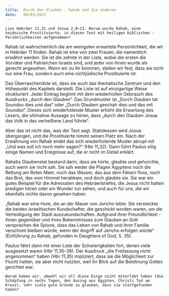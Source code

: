 ```yaml
---
title:  Durch den Glauben - Rahab und die anderen
date:   09/03/2022
---
```


`Lies Hebräer 11,31 und Josua 2,9–11. Warum wurde Rahab, eine heidnische Prostituierte, in diesen Text mit heiligen biblischen ­Persönlichkeiten aufgenommen?`

Rahab ist wahrscheinlich die am wenigsten erwartete Persönlichkeit, die wir in Hebräer 11 finden. Rahab ist eine von zwei Frauen, die namentlich erwähnt werden. Sie ist die zehnte in der Liste, wobei die ersten die Vorväter und Patriarchen Israels sind, und jeder von ihnen wurde als gerecht angesehen. Wenn wir zu ihr kommen, stellen wir fest, dass sie nicht nur eine Frau, sondern auch eine nichtjüdische Prostituierte ist.

Das Überraschendste ist, dass sie auch das thematische Zentrum und den Höhepunkt des Kapitels darstellt. Die Liste ist auf einzigartige Weise strukturiert. Jeder Eintrag beginnt mit dem wiederholten Gebrauch des Ausdrucks „durch den Glauben“. Das Grundmuster ist „Durch Glauben tat Soundso dies und das“ oder „Durch Glauben geschah dies und das mit Soundso“. Dieses sich wiederholende Muster erhöht die Erwartung des Lesers, die ultimative Aussage zu hören, dass „durch den Glauben Josua das Volk in das verheißene Land führte“.

Aber das ist nicht das, was der Text sagt. Stattdessen wird Josua übergangen, und die Prostituierte nimmt seinen Platz ein. Nach der Erwähnung von Rahab endet das sich wiederholende Muster abrupt mit „Und was soll ich noch mehr sagen?“ (Hbr 11,32). Dann führt Paulus eilig einige Namen und Ereignisse auf, die er nicht im Detail erklärt.

Rahabs Glaubenstat bestand darin, dass sie hörte, glaubte und gehorchte, auch wenn sie nicht sah. Sie sah weder die Plagen Ägyptens noch die Rettung am Roten Meer, noch das Wasser, das aus dem Felsen floss, noch das Brot, das vom Himmel herabkam, und doch glaubte sie. Sie war ein gutes Beispiel für die Adressaten des Hebräerbriefes, die Jesus nicht hatten predigen hören oder ein Wunder tun sehen, und auch für uns, die wir ebenfalls nichts davon gesehen haben.

„Rahab war eine Hure, die an der Mauer von Jericho lebte. Sie versteckte die beiden israelitischen Kundschafter, die geschickt worden waren, um die Verteidigung der Stadt auszukundschaften. Aufgrund ihrer Freundlichkeit ­ihnen gegenüber und ihres Bekenntnisses zum Glauben an Gott versprachen die Spione, dass das Leben von Rahab und ihrer Familie verschont bleiben würde, wenn der Angriff auf Jericho erfolgen würde“ (Einführung zu Rahab, gefunden in Daughters of God, S. 35).

Paulus fährt dann mit einer Liste der Schwierigkeiten fort, denen viele ausgesetzt waren (Hbr 11,35–38). Der Ausdruck „die Freilassung nicht angenommen“ haben (Hbr 11,35) impliziert, dass sie die Möglichkeit zur Flucht hatten, sie aber nicht nutzten, weil ihr Blick auf die Belohnung Gottes gerichtet war.

`Warum haben wir, obwohl wir all diese Dinge nicht miterlebt haben (die Schöpfung in sechs Tagen, den Auszug aus Ägypten, Christi Tod am Kreuz), sehr viele gute Gründe zu glauben, dass sie stattgefunden haben?`